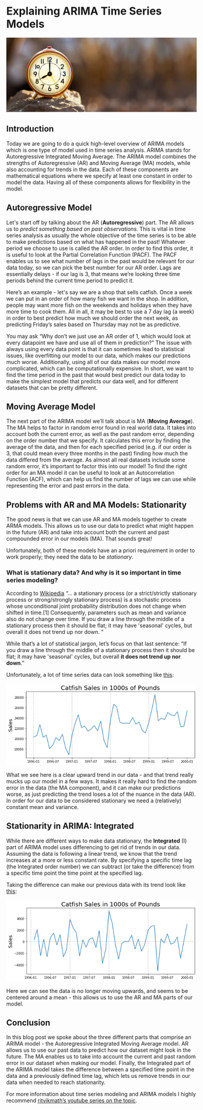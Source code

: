 # Explaining ARIMA Time Series Models

![clock picture](/images/clock_banner.jpg)

## Introduction

Today we are going to do a quick high-level overview of ARIMA models which is one type of model used in time series analysis. ARIMA stands for Autoregressive Integrated Moving Average. The ARIMA model combines the strengths of Autoregressive (AR) and Moving Average (MA) models, while also accounting for trends in the data. Each of these components are mathematical equations where we specify at least one constant in order to model the data. Having all of these components allows for flexibility in the model.

## Autoregressive Model

Let's start off by talking about the AR (**Autoregressive**) part. The AR allows us to *predict something based on past observations*. This is vital in time series analysis as usually the whole objective of the time series is to be able to make predictions based on what has happened in the past! Whatever period we choose to use is called the AR order. In order to find this order, it is useful to look at the Partial Correlation Function (PACF). The PACF enables us to see what number of lags in the past would be relevant for our data today, so we can pick the best number for our AR order. Lags are essentially delays - if our lag is 3, that means we’re looking three time periods behind the current time period to predict it. 

Here’s an example - let's say we are a shop that sells catfish. Once a week we can put in an order of how many fish we want in the shop. In addition, people may want more fish on the weekends and holidays when they have more time to cook them. All in all, it may be best to use a 7 day lag (a week) in order to best predict how much we should order the next week, as predicting Friday’s sales based on Thursday may not be as predictive. 

You may ask “Why don’t we just use an AR order of 1, which would look at every datapoint we have and use all of them in prediction?” The issue with always using every data point is that it can sometimes lead to statistical issues, like overfitting our model to our data, which makes our predictions much worse. Additionally, using all of our data makes our model more complicated, which can be computationally expensive. In short, we want to find the time period in the past that would best predict our data today to make the simplest model that predicts our data well, and for different datasets that can be pretty different. 

## Moving Average Model

The next part of the ARIMA model we’ll talk about is MA (**Moving Average**). The MA helps to factor in random error found in real world data. It takes into account both the current error, as well as the past random error, depending on the order number that we specify. It calculates this error by finding the average of the data, and then for each specified period (e.g. if our order is 3, that could mean every three months in the past) finding how much the data differed from the average. As almost all real datasets include some random error, it’s important to factor this into our model! To find the right order for an MA model it can be useful to look at an Autocorrelation Function (ACF), which can help us find the number of lags we can use while representing the error and past errors in the data. 

## Problems with AR and MA Models: Stationarity 

The good news is that we can use AR and MA models together to create ARMA models. This allows us to use our data to predict what might happen in the future (AR) and take into account both the current and past compounded error in our models (MA). That sounds great! 

Unfortunately, both of these models have an a priori requirement in order to work properly; they need the data to be *stationary*. 

### What is stationary data? And why is it so important in time series modeling?

According to [Wikipedia](https://en.wikipedia.org/wiki/Stationary_process) “... a stationary process (or a strict/strictly stationary process or strong/strongly stationary process) is a stochastic process whose unconditional joint probability distribution does not change when shifted in time.[1] Consequently, parameters such as mean and variance also do not change over time. If you draw a line through the middle of a stationary process then it should be flat; it may have 'seasonal' cycles, but overall it does not trend up nor down. ”

While that’s a lot of statistical jargon, let’s focus on that last sentence: “If you draw a line through the middle of a stationary process then it should be flat; it may have 'seasonal' cycles, but overall **it does not trend up nor down**.”

Unfortunately, a lot of time series data can look something like [this](https://github.com/ritvikmath/Time-Series-Analysis/blob/master/SARIMA%20Model.ipynb): 


![time series with trend](/images/catfish_sales_with_trend.png)


What we see here is a clear upward trend in our data - and that trend really mucks up our model in a few ways. It makes it really hard to find the random error in the data (the MA component), and it can make our predictions worse, as just predicting the trend loses a lot of the nuance in the data (AR). In order for our data to be considered stationary we need a (relatively) constant mean and variance. 

## Stationarity in ARIMA: Integrated

While there are different ways to make data stationary, the **Integrated** (I) part of ARIMA model uses differencing to get rid of trends in our data. Assuming the data is following a linear trend, we know that the trend increases at a more or less constant rate. By specifying a specific time lag (the Integrated order number) we can subtract (or take the difference) from a specific time point the time point at the specified lag. 


Taking the difference can make our previous data with its trend look like [this](https://github.com/ritvikmath/Time-Series-Analysis/blob/master/SARIMA%20Model.ipynb): 


![time series without trend](/images/catfish_sales_no_trend.png)


Here we can see the data is no longer moving upwards, and seems to be centered around a mean - this allows us to use the AR and MA parts of our model.

## Conclusion

In this blog post we spoke about the three different parts that comprise an ARIMA model - the Autoregressive Integrated Moving Average model. AR allows us to use our past data to predict how our dataset might look in the future. The MA enables us to take into account the current and past random error in our dataset when making our model. Finally, the Integrated part of the ARIMA model takes the difference between a specified time point in the data and a previously defined time lag, which lets us remove trends in our data when needed to reach stationarity. 

For more information about time series modeling and ARIMA models I highly recommend [ritvikmath’s youtube series on the topic](https://www.youtube.com/playlist?list=PLvcbYUQ5t0UHOLnBzl46_Q6QKtFgfMGc3).
